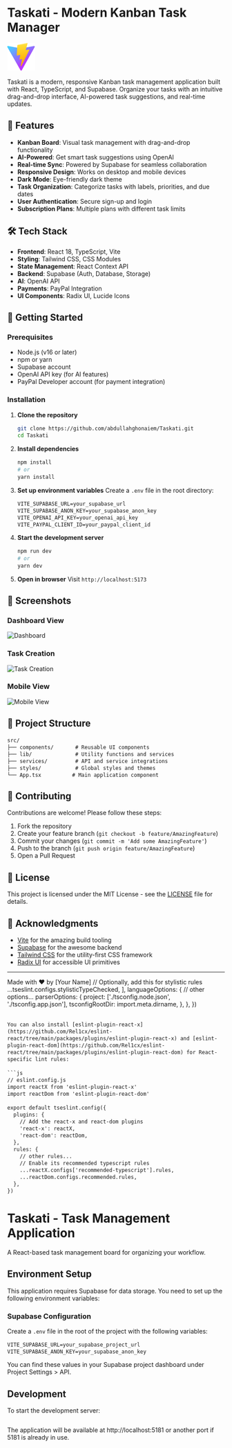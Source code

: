 # Taskati - Modern Kanban Task Manager

![Taskati Logo](public/vite.svg)

Taskati is a modern, responsive Kanban task management application built with React, TypeScript, and Supabase. Organize your tasks with an intuitive drag-and-drop interface, AI-powered task suggestions, and real-time updates.

## 🚀 Features

- **Kanban Board**: Visual task management with drag-and-drop functionality
- **AI-Powered**: Get smart task suggestions using OpenAI
- **Real-time Sync**: Powered by Supabase for seamless collaboration
- **Responsive Design**: Works on desktop and mobile devices
- **Dark Mode**: Eye-friendly dark theme
- **Task Organization**: Categorize tasks with labels, priorities, and due dates
- **User Authentication**: Secure sign-up and login
- **Subscription Plans**: Multiple plans with different task limits

## 🛠️ Tech Stack

- **Frontend**: React 18, TypeScript, Vite
- **Styling**: Tailwind CSS, CSS Modules
- **State Management**: React Context API
- **Backend**: Supabase (Auth, Database, Storage)
- **AI**: OpenAI API
- **Payments**: PayPal Integration
- **UI Components**: Radix UI, Lucide Icons

## 🚀 Getting Started

### Prerequisites

- Node.js (v16 or later)
- npm or yarn
- Supabase account
- OpenAI API key (for AI features)
- PayPal Developer account (for payment integration)

### Installation

1. **Clone the repository**
   ```bash
   git clone https://github.com/abdullahghonaiem/Taskati.git
   cd Taskati
   ```

2. **Install dependencies**
   ```bash
   npm install
   # or
   yarn install
   ```

3. **Set up environment variables**
   Create a `.env` file in the root directory:
   ```env
   VITE_SUPABASE_URL=your_supabase_url
   VITE_SUPABASE_ANON_KEY=your_supabase_anon_key
   VITE_OPENAI_API_KEY=your_openai_api_key
   VITE_PAYPAL_CLIENT_ID=your_paypal_client_id
   ```

4. **Start the development server**
   ```bash
   npm run dev
   # or
   yarn dev
   ```

5. **Open in browser**
   Visit `http://localhost:5173`

## 📸 Screenshots

### Dashboard View
![Dashboard](screenshots/dashboard.png)

### Task Creation
![Task Creation](screenshots/create-task.png)

### Mobile View
![Mobile View](screenshots/mobile-view.png)

## 📂 Project Structure

```
src/
├── components/       # Reusable UI components
├── lib/              # Utility functions and services
├── services/         # API and service integrations
├── styles/           # Global styles and themes
└── App.tsx          # Main application component
```

## 🤝 Contributing

Contributions are welcome! Please follow these steps:

1. Fork the repository
2. Create your feature branch (`git checkout -b feature/AmazingFeature`)
3. Commit your changes (`git commit -m 'Add some AmazingFeature'`)
4. Push to the branch (`git push origin feature/AmazingFeature`)
5. Open a Pull Request

## 📄 License

This project is licensed under the MIT License - see the [LICENSE](LICENSE) file for details.

## 🙏 Acknowledgments

- [Vite](https://vitejs.dev/) for the amazing build tooling
- [Supabase](https://supabase.com/) for the awesome backend
- [Tailwind CSS](https://tailwindcss.com/) for the utility-first CSS framework
- [Radix UI](https://www.radix-ui.com/) for accessible UI primitives

---

Made with ❤️ by [Your Name]
    // Optionally, add this for stylistic rules
    ...tseslint.configs.stylisticTypeChecked,
  ],
  languageOptions: {
    // other options...
    parserOptions: {
      project: ['./tsconfig.node.json', './tsconfig.app.json'],
      tsconfigRootDir: import.meta.dirname,
    },
  },
})
```

You can also install [eslint-plugin-react-x](https://github.com/Rel1cx/eslint-react/tree/main/packages/plugins/eslint-plugin-react-x) and [eslint-plugin-react-dom](https://github.com/Rel1cx/eslint-react/tree/main/packages/plugins/eslint-plugin-react-dom) for React-specific lint rules:

```js
// eslint.config.js
import reactX from 'eslint-plugin-react-x'
import reactDom from 'eslint-plugin-react-dom'

export default tseslint.config({
  plugins: {
    // Add the react-x and react-dom plugins
    'react-x': reactX,
    'react-dom': reactDom,
  },
  rules: {
    // other rules...
    // Enable its recommended typescript rules
    ...reactX.configs['recommended-typescript'].rules,
    ...reactDom.configs.recommended.rules,
  },
})
```

# Taskati - Task Management Application

A React-based task management board for organizing your workflow.

## Environment Setup

This application requires Supabase for data storage. You need to set up the following environment variables:

### Supabase Configuration

Create a `.env` file in the root of the project with the following variables:

```
VITE_SUPABASE_URL=your_supabase_project_url
VITE_SUPABASE_ANON_KEY=your_supabase_anon_key
```

You can find these values in your Supabase project dashboard under Project Settings > API.

## Development

To start the development server:

```npm run dev
```

The application will be available at http://localhost:5181 or another port if 5181 is already in use.

